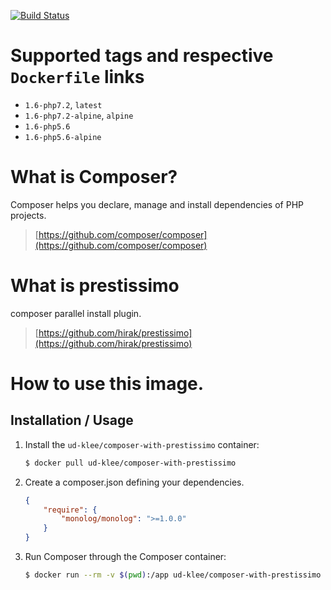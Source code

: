 [![Build Status](https://travis-ci.org/ud-klee/docker-composer-with-prestissimo.svg?branch=master)](https://travis-ci.org/ud-klee/docker-composer-with-prestissimo)

# Supported tags and respective `Dockerfile` links

- `1.6-php7.2`, `latest`
- `1.6-php7.2-alpine`, `alpine`
- `1.6-php5.6`
- `1.6-php5.6-alpine`

# What is Composer?

Composer helps you declare, manage and install dependencies of PHP projects.

> [https://github.com/composer/composer](https://github.com/composer/composer)

# What is prestissimo

composer parallel install plugin.

> [https://github.com/hirak/prestissimo](https://github.com/hirak/prestissimo)

# How to use this image.

## Installation / Usage

1. Install the `ud-klee/composer-with-prestissimo` container:

    ``` sh
    $ docker pull ud-klee/composer-with-prestissimo
    ```

2. Create a composer.json defining your dependencies.

    ``` json
    {
        "require": {
            "monolog/monolog": ">=1.0.0"
        }
    }
    ```

3. Run Composer through the Composer container:

    ``` sh
    $ docker run --rm -v $(pwd):/app ud-klee/composer-with-prestissimo install
    ```

